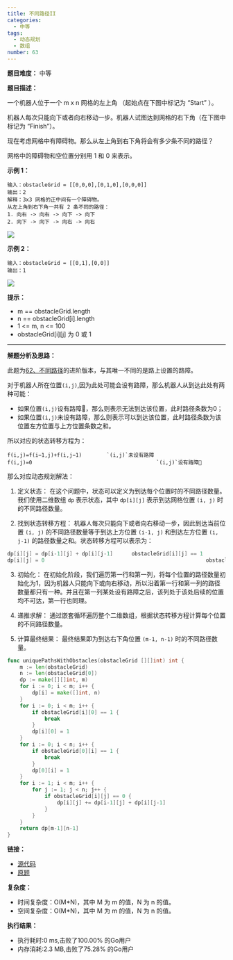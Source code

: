 ```yaml
---
title: 不同路径II
categories:
  - 中等
tags:
  - 动态规划
  - 数组
number: 63
---
```


**题目难度：** 中等

**题目描述：**

一个机器人位于一个 m x n 网格的左上角 （起始点在下图中标记为 “Start” ）。

机器人每次只能向下或者向右移动一步。机器人试图达到网格的右下角（在下图中标记为 “Finish”）。

现在考虑网格中有障碍物。那么从左上角到右下角将会有多少条不同的路径？

网格中的障碍物和空位置分别用 1 和 0 来表示。

**示例 1：**

```
输入：obstacleGrid = [[0,0,0],[0,1,0],[0,0,0]] 
输出：2 
解释：3x3 网格的正中间有一个障碍物。 
从左上角到右下角一共有 2 条不同的路径： 
1. 向右 -> 向右 -> 向下 -> 向下 
2. 向下 -> 向下 -> 向右 -> 向右 
```
![](/img/leetcode/63不同路径II/robot1.jpg)

**示例 2：**
```
输入：obstacleGrid = [[0,1],[0,0]] 
输出：1
```

![](/img/leetcode/63不同路径II/robot2.jpg)

**提示：**
- m == obstacleGrid.length
- n == obstacleGrid[i].length
- 1 <= m, n <= 100 
- obstacleGrid[i][j] 为 0 或 1

---
**解题分析及思路：**

此题为[62、不同路径](../leetcode/62不同路径)的进阶版本，与其唯一不同的是路上设置的路障。

对于机器人所在位置`(i,j)`,因为此处可能会设有路障，那么机器人从到达此处有两种可能：

- 如果位置`(i,j)`设有路障🚧，那么则表示无法到达该位置，此时路径条数为0；
- 如果位置`(i,j)`未设有路障，那么则表示可以到达该位置，此时路径条数为该位置左方位置与上方位置条数之和。

所以对应的状态转移方程为：

````
f(i,j)=f(i−1,j)+f(i,j−1)		`(i,j)`未设有路障
f(i,j)=0										`(i,j)`设有路障🚧
````

那么对应动态规划解法：

1. 定义状态： 在这个问题中，状态可以定义为到达每个位置时的不同路径数量。我们使用二维数组 `dp` 表示状态，其中 `dp[i][j]` 表示到达网格位置 `(i, j)` 时的不同路径数量。

2. 找到状态转移方程： 机器人每次只能向下或者向右移动一步，因此到达当前位置 `(i, j)` 的不同路径数量等于到达上方位置 `(i-1, j)` 和到达左方位置 `(i, j-1)` 的路径数量之和。状态转移方程可以表示为：
```go
dp[i][j] = dp[i-1][j] + dp[i][j-1]		obstacleGrid[i][j] == 1
dp[i][j] = 0													obstacleGrid[i][j] == 0
```
3. 初始化： 在初始化阶段，我们遍历第一行和第一列，将每个位置的路径数量初始化为1，因为机器人只能向下或向右移动，所以沿着第一行和第一列的路径数量都只有一种。并且在第一列某处设有路障之后，该列处于该处后续的位置均不可达，第一行也同理。

4. 递推求解： 通过嵌套循环遍历整个二维数组，根据状态转移方程计算每个位置的不同路径数量。

5. 计算最终结果： 最终结果即为到达右下角位置 `(m-1, n-1)` 时的不同路径数量。

```go
func uniquePathsWithObstacles(obstacleGrid [][]int) int {
	m := len(obstacleGrid)
	n := len(obstacleGrid[0])
	dp := make([][]int, m)
	for i := 0; i < m; i++ {
		dp[i] = make([]int, n)
	}
	for i := 0; i < m; i++ {
		if obstacleGrid[i][0] == 1 {
			break
		}
		dp[i][0] = 1
	}
	for i := 0; i < n; i++ {
		if obstacleGrid[0][i] == 1 {
			break
		}
		dp[0][i] = 1
	}
	for i := 1; i < m; i++ {
		for j := 1; j < n; j++ {
			if obstacleGrid[i][j] == 0 {
				dp[i][j] += dp[i-1][j] + dp[i][j-1]
			}
		}
	}
	return dp[m-1][n-1]
}
```

**链接：**

- [源代码](https://github.com/lomtom/algorithm-go/blob/main/leetcode/63不同路径II_test.go)
- [原题](https://leetcode.cn/problems/unique-paths-ii/)

**复杂度：**

- 时间复杂度：O(M*N)，其中 M 为 m 的值，N 为 n 的值。
- 空间复杂度：O(M*N)，其中 M 为 m 的值，N 为 n 的值。

**执行结果：**

- 执行耗时:0 ms,击败了100.00% 的Go用户
- 内存消耗:2.3 MB,击败了75.28% 的Go用户
